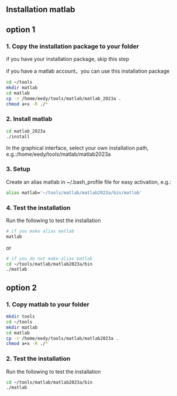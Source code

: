 ## Installation matlab

## option 1  
### 1. Copy the installation package to your folder
if you have your installation package, skip this step

if you have a matlab account，you can use this installation package
```bash
cd ~/tools
mkdir matlab
cd matlab
cp -r /home/eedy/tools/matlab/matlab_2023a .
chmod a+x -R ./*
```
### 2. Install matlab
```bash
cd matlab_2023a
./install
```
In the graphical interface, select your own installation path, e.g.:/home/eedy/tools/matlab/matlab2023a

### 3. Setup
Create an alias matlab in ~/.bash_profile file for easy activation, e.g.:
```bash
alias matlab='~/tools/matlab/matlab2023a/bin/matlab'
```
### 4. Test the installation
Run the following to test the installation
```bash
# if you make alias matlab
matlab
```
or 
```bash
# if you do not make alias matlab
cd ~/tools/matlab/matlab2023a/bin
./matlab
```

## option 2
### 1. Copy matlab to your folder
```bash
mkdir tools
cd ~/tools
mkdir matlab
cd matlab
cp -r /home/eedy/tools/matlab/matlab2023a .
chmod a+x -R ./*
```
### 2. Test the installation
Run the following to test the installation
```bash
cd ~/tools/matlab/matlab2023a/bin
./matlab
```
